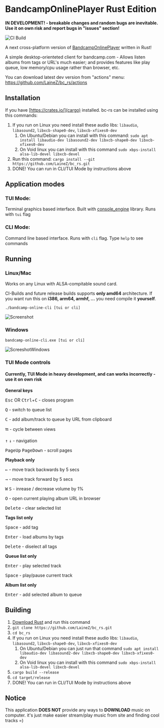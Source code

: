# BandcampOnlinePlayer Rust Edition
**IN DEVELOPMENT! - breakable changes and random bugs are inevitable. Use it on own risk and report bugs in "issues" section!**

![CI Build](https://github.com/LaineZ/bc_rs/workflows/CI%20Build/badge.svg)


A next cross-platform version of [BandcampOnlinePlayer](https://github.com/LaineZ/BandcampOnlinePlayer) written in Rust!

A simple desktop-orienteted client for bandcamp.com - Allows listen albums from tags or URL's much easier; and provides features like play queue, low memory/cpu usage rather than browser, etc.

You can download latest dev version from "actions" menu:
https://github.com/LaineZ/bc_rs/actions

## Installation
If you have [https://crates.io/](cargo) installed. bc-rs can be installed using this commands:

1. If you run on Linux you need install these audio libs: ``libaudio``, ``libasound2``, ``libxcb-shape0-dev``, ``libxcb-xfixes0-dev``
   1. On Ubuntu/Debian you can install with this command: ``sudo apt install libaudio-dev libasound2-dev libxcb-shape0-dev libxcb-xfixes0-dev``
   2. On Void linux you can install with this command ``sudo xbps-install alsa-lib-devel libxcb-devel``
2. Run this command: ``cargo install --git https://github.com/LaineZ/bc_rs.git``
3. DONE! You can run in CLI/TUI Mode by instructions above

## Application modes

### TUI Mode:
Terminal graphics based interface. Built with [console_engine](https://github.com/VincentFoulon80/console_engine) library. Runs with ``tui`` flag

### CLI Mode:
Command line based interface. Runs with ``cli`` flag. Type ``help`` to see commands

## Running

### Linux/Mac

Works on any Linux with ALSA-compitable sound card.

CI-Builds and future release builds supports **only amd64** architecture. If you want run this on **i386, arm64, armhf, ...** you need compile it **yourself**.

```./bandcamp-online-cli [tui or cli]```

![Screenshot](https://i.imgur.com/jKar1mc.png)

### Windows

``bandcamp-online-cli.exe [tui or cli]``

![ScreeshotWindows](https://i.imgur.com/NIg76L6.png)

### TUI Mode controls
#### Currently, TUI Mode in heavy development, and can works incorrectly - use it on own risk
**General keys**

<kbd>Esc</kbd> OR <kbd>Ctrl</kbd>+<kbd>C</kbd> - closes program

<kbd>Q</kbd> - switch to queue list

<kbd>C</kbd> - add album/track to queue by URL from clipboard

<kbd>⭾</kbd> - cycle between views

<kbd>↑</kbd> <kbd>↓</kbd> - navigation

<kbd>PageUp</kbd> <kbd>PageDown</kbd> - scroll pages

**Playback only**

<kbd>←</kbd> - move track backwards by 5 secs

<kbd>→</kbd> - move track forward by 5 secs

<kbd>W</kbd> <kbd>S</kbd> - inrease / decrease volume by 1%

<kbd>O</kbd> - open current playing album URL in browser

<kbd>Delete</kbd> - clear selected list

**Tags list only**

<kbd>Space</kbd> - add tag

<kbd>Enter</kbd> - load albums by tags

<kbd>Delete</kbd> - diselect all tags

**Queue list only**

<kbd>Enter</kbd> - play selected track

<kbd>Space</kbd> - play/pause current track

**Album list only**

<kbd>Enter</kbd> - add selected album to queue

## Building
1. [Download Rust]([https://www.rust-lang.org/learn/get-started) and run this command
2. ```git clone https://github.com/LaineZ/bc_rs.git```
3. ```cd bc_rs```
4. If you run on Linux you need install these audio libs: ``libaudio``, ``libasound2``, ``libxcb-shape0-dev``, ``libxcb-xfixes0-dev``
   1. On Ubuntu/Debian you can just run that command ``sudo apt install libaudio-dev libasound2-dev libxcb-shape0-dev libxcb-xfixes0-dev``
   2. On Void linux you can install with this command ``sudo xbps-install alsa-lib-devel libxcb-devel``
5. ```cargo build --release```
6. ```cd target/release```
7. DONE! You can run in CLI/TUI Mode by instructions above

## Notice
This application **DOES NOT** provide any ways to **DOWNLOAD** music on computer. it's just make easier stream/play music from site and finding cool tracks =)
